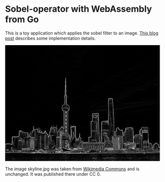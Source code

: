 # Sobel-operator with WebAssembly from Go
This is a toy application which applies the sobel filter to an image.
[This blog post](https://blog.codecentric.de/webassembly-with-go) describes some implementation details.

![edge detection image](expected.png)

The image skyline.jpg was taken from [Wikimedia Commons](https://commons.wikimedia.org/wiki/File:Shanghai_skyline_waterfront_pudong_5166168_69_70.jpg) and is unchanged. It was published there under CC 0.

